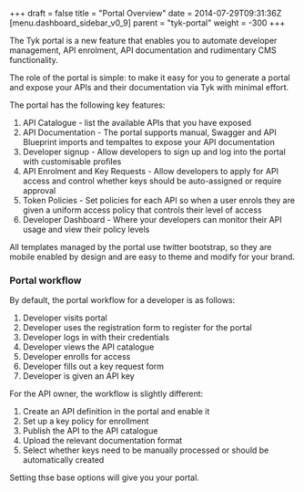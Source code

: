+++
draft = false
title = "Portal Overview"
date = 2014-07-29T09:31:36Z
[menu.dashboard_sidebar_v0_9]
	parent = "tyk-portal"
    weight = -300
+++

The Tyk portal is a new feature that enables you to automate developer management, API enrolment, API documentation and rudimentary CMS
functionality.

The role of the portal is simple: to make it easy for you to generate a portal and expose your APIs and their documentation via Tyk 
with minimal effort.

The portal has the following key features:

1. API Catalogue - list the available APIs that you have exposed
2. API Documentation - The portal supports manual, Swagger and API Blueprint imports and tempaltes to expose your API documentation
3. Developer signup - Allow developers to sign up and log into the portal with customisable profiles
4. API Enrolment and Key Requests - Allow developers to apply for API access and control whether keys should be auto-assigned or require approval
5. Token Policies - Set policies for each API so when a user enrols they are given a uniform access policy that controls their level of access
6. Developer Dashboard - Where your developers can monitor their API usage and view their policy levels

All templates managed by the portal use twitter bootstrap, so they are mobile enabled by design and are easy to theme and modify for
your brand. 

### Portal workflow

By default, the portal workflow for a developer is as follows:

1. Developer visits portal
2. Developer uses the registration form to register for the portal
3. Developer logs in with their credentials
4. Developer views the API catalogue
5. Developer enrolls for access
6. Developer fills out a key request form
7. Developer is given an API key

For the API owner, the workflow is slightly different:

1. Create an API definition in the portal and enable it
2. Set up a key policy for enrollment
3. Publish the API to the API catalogue
4. Upload the relevant documentation format
5. Select whether keys need to be manually processed or should be automatically created

Setting thse base options will give you your portal.

